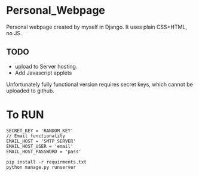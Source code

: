 # Personal_Webpage

Personal webpage created by myself in Django.
It uses plain CSS+HTML, no JS.
## TODO

* upload to Server hosting.
* Add Javascript applets


Unfortunately fully functional version requires secret keys, which cannot be uploaded to github.
# To RUN



```
SECRET_KEY = 'RANDOM_KEY'
// Email functionality
EMAIL_HOST = 'SMTP SERVER'
EMAIL_HOST_USER = 'email'
EMAIL_HOST_PASSWORD = 'pass'

pip install -r requirments.txt
python manage.py runserver
```

